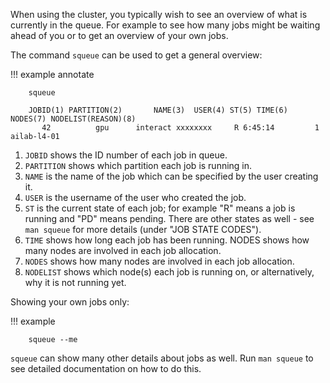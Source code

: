 When using the cluster, you typically wish to see an overview of what is currently in the queue. For example to see how many jobs might be waiting ahead of you or to get an overview of your own jobs.

The command `squeue` can be used to get a general overview:

!!! example annotate

        squeue

        JOBID(1) PARTITION(2)		NAME(3)	 USER(4) ST(5) TIME(6)	NODES(7) NODELIST(REASON)(8)
           42	       gpu      interact xxxxxxxx     R	6:45:14		    1         ailab-l4-01

1.  `JOBID` shows the ID number of each job in queue.
2.  `PARTITION` shows which partition each job is running in.
3.  `NAME` is the name of the job which can be specified by the user creating it.
4.  `USER` is the username of the user who created the job.
5.  `ST` is the current state of each job; for example "R" means a job is running and "PD" means pending. There are other states as well - see `man squeue` for more details (under "JOB STATE CODES").
6.  `TIME` shows how long each job has been running. NODES shows how many nodes are involved in each job allocation.
7.  `NODES` shows how many nodes are involved in each job allocation.
8.  `NODELIST` shows which node(s) each job is running on, or alternatively, why it is not running yet.

 
Showing your own jobs only:

!!! example

        squeue --me

`squeue` can show many other details about jobs as well. Run `man
squeue` to see detailed documentation on how to do this.